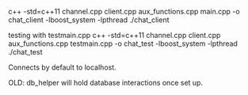 c++ -std=c++11 channel.cpp client.cpp aux_functions.cpp main.cpp -o chat_client -lboost_system -lpthread
./chat_client <port>

testing with testmain.cpp
c++ -std=c++11 channel.cpp client.cpp aux_functions.cpp testmain.cpp -o chat_test -lboost_system -lpthread
./chat_test


Connects by default to localhost.


OLD:
db_helper will hold database interactions once set up.
